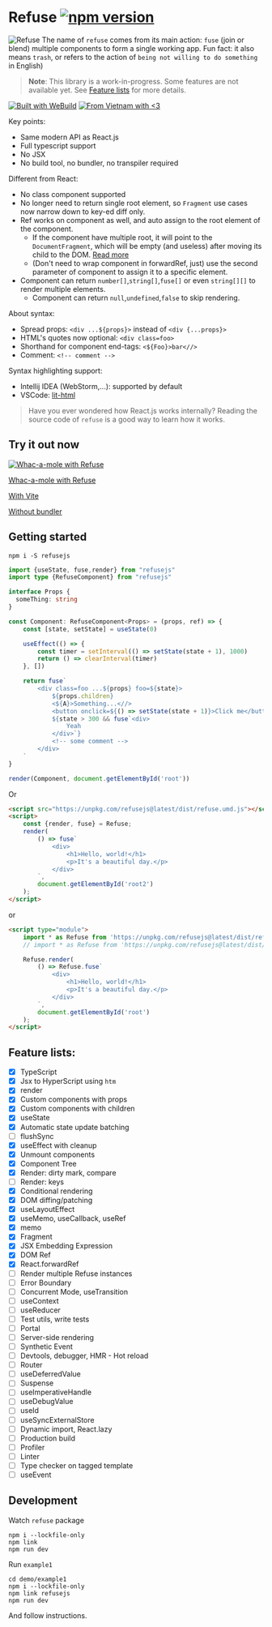 # Refuse [![npm version](https://badge.fury.io/js/refusejs.svg)](https://badge.fury.io/js/refusejs)

![Refuse](https://user-images.githubusercontent.com/12293622/219362480-f01fec20-f405-44e4-af0f-10cfc5712c30.png)
The name of `refuse` comes from its main action: `fuse` (join or blend) multiple components to form a single working app. Fun fact: it also means `trash`, or refers to the action of `being not willing to do something` in English)
> **Note**: This library is a work-in-progress. Some features are not available yet. See [Feature lists](#feature-lists) for more details.

[![Built with WeBuild](https://raw.githubusercontent.com/webuild-community/badge/master/svg/WeBuild.svg)](https://webuild.community) [![From Vietnam with <3](https://raw.githubusercontent.com/webuild-community/badge/master/svg/love.svg)](https://webuild.community)

Key points:
- Same modern API as React.js
- Full typescript support
- No JSX
- No build tool, no bundler, no transpiler required

Different from React:
- No class component supported
- No longer need to return single root element, so `Fragment` use cases now narrow down to key-ed diff only.
- Ref works on component as well, and auto assign to the root element of the component.
  - If the component have multiple root, it will point to the `DocumentFragment`, which will be empty (and useless) after moving its child to the DOM. [Read more](https://developer.mozilla.org/en-US/docs/Web/API/DocumentFragment#usage_notes)
  - (Don't need to wrap component in forwardRef, just) use the second parameter of component to assign it to a specific element.
- Component can return `number[]`,`string[]`,`fuse[]` or even `string[][]` to render multiple elements.
  - Component can return `null`,`undefined`,`false` to skip rendering.

About syntax:
- Spread props: `<div ...${props}>` instead of `<div {...props}>`
- HTML's quotes now optional: `<div class=foo>`
- Shorthand for component end-tags: `<${Foo}>bar<//>`
- Comment: `<!-- comment -->`

Syntax highlighting support:
- Intellij IDEA (WebStorm,...): supported by default
- VSCode: [lit-html](https://marketplace.visualstudio.com/items?itemName=bierner.lit-html)

> Have you ever wondered how React.js works internally? Reading the source code of `refuse` is a good way to learn how it works.

## Try it out now

[![Whac-a-mole with Refuse](https://user-images.githubusercontent.com/12293622/219870837-306fd0ae-479c-442f-a402-325a7d2f72bd.png)](https://codepen.io/huynhducduy/pen/VwGvjbv)

[Whac-a-mole with Refuse](https://codepen.io/huynhducduy/pen/VwGvjbv)

[With Vite](https://codesandbox.io/p/sandbox/refuse-vite-beb3gc)

[Without bundler](https://codepen.io/huynhducduy/pen/wvEBNPo)

## Getting started
```
npm i -S refusejs
```

```ts
import {useState, fuse,render} from "refusejs"
import type {RefuseComponent} from "refusejs"

interface Props {
  someThing: string
}

const Component: RefuseComponent<Props> = (props, ref) => {
	const [state, setState] = useState(0)

	useEffect(() => {
		const timer = setInterval(() => setState(state + 1), 1000)
		return () => clearInterval(timer)
	}, [])

	return fuse`
		<div class=foo ...${props} foo=${state}>
			${props.children}
			<${A}>Something...<//>
			<button onclick=${() => setState(state + 1)}>Click me</button>
			${state > 300 && fuse`<div>
				Yeah
			</div>`}
			<!-- some comment -->
		</div>
	`
}

render(Component, document.getElementById('root'))
```

Or

```html
<script src="https://unpkg.com/refusejs@latest/dist/refuse.umd.js"></script>
<script>
	const {render, fuse} = Refuse;
	render(
		() => fuse`
			<div>
				<h1>Hello, world!</h1>
				<p>It's a beautiful day.</p>
			</div>
		`,
		document.getElementById('root2')
	);
</script>
```

or

```html
<script type="module">
	import * as Refuse from 'https://unpkg.com/refusejs@latest/dist/refuse.modern.js'; // Support only modern browsers
	// import * as Refuse from 'https://unpkg.com/refusejs@latest/dist/refuse.module.js'; // Support all browsers

	Refuse.render(
		() => Refuse.fuse`
			<div>
				<h1>Hello, world!</h1>
				<p>It's a beautiful day.</p>
			</div>
		`,
		document.getElementById('root')
	);
</script>
```

## Feature lists:
- [x] TypeScript
- [x] Jsx to HyperScript using `htm`
- [x] render
- [x] Custom components with props
- [x] Custom components with children
- [x] useState
- [X] Automatic state update batching
- [ ] flushSync
- [x] useEffect with cleanup
- [x] Unmount components
- [x] Component Tree
- [x] Render: dirty mark, compare
- [ ] Render: keys
- [x] Conditional rendering
- [x] DOM diffing/patching
- [x] useLayoutEffect
- [x] useMemo, useCallback, useRef
- [x] memo
- [x] Fragment
- [x] JSX Embedding Expression
- [x] DOM Ref
- [x] React.forwardRef
- [ ] Render multiple Refuse instances
- [ ] Error Boundary
- [ ] Concurrent Mode, useTransition
- [ ] useContext
- [ ] useReducer
- [ ] Test utils, write tests
- [ ] Portal
- [ ] Server-side rendering
- [ ] Synthetic Event
- [ ] Devtools, debugger, HMR - Hot reload
- [ ] Router
- [ ] useDeferredValue
- [ ] Suspense
- [ ] useImperativeHandle
- [ ] useDebugValue
- [ ] useId
- [ ] useSyncExternalStore
- [ ] Dynamic import, React.lazy
- [ ] Production build
- [ ] Profiler
- [ ] Linter
- [ ] Type checker on tagged template
- [ ] useEvent

## Development
Watch `refuse` package
```
npm i --lockfile-only
npm link
npm run dev
```

Run `example1`
```
cd demo/example1
npm i --lockfile-only
npm link refusejs
npm run dev
```

And follow instructions.
